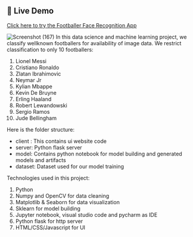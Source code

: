 ## 🔗 Live Demo

[Click here to try the Footballer Face Recognition App](https://footballerimageclassifier.onrender.com/)


![Screenshot (167)](https://github.com/user-attachments/assets/61898a64-19fe-4d15-9e9a-6a19db45ee3d)
In this data science and machine learning project, we classify wellknown footballers for availability of image data. We restrict classification to only 10 footballers:

1. Lionel Messi
2. Cristiano Ronaldo
3. Zlatan Ibrahimovic
4. Neymar Jr
5. Kylian Mbappe
6. Kevin De Bruyne
7. Erling Haaland
8. Robert Lewandowski
9. Sergio Ramos
10. Jude Bellingham
    
Here is the folder structure:

- client : This contains ui website code
- server: Python flask server
- model: Contains python notebook for model building and generated models and artifacts
- dataset: Dataset used for our model training

Technologies used in this project:

1. Python
2. Numpy and OpenCV for data cleaning
3. Matplotlib & Seaborn for data visualization
4. Sklearn for model building
5. Jupyter notebook, visual studio code and pycharm as IDE
6. Python flask for http server
7. HTML/CSS/Javascript for UI
